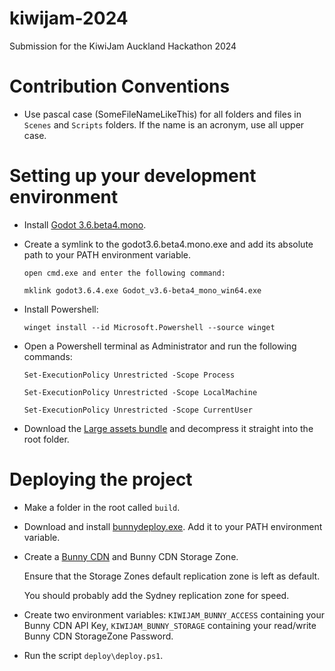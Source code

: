 # kiwijam-2024
Submission for the KiwiJam Auckland Hackathon 2024

# Contribution Conventions

- Use pascal case (SomeFileNameLikeThis) for all folders and files in `Scenes` and `Scripts` folders. If the name is an acronym, use all upper case.

# Setting up your development environment

- Install [Godot 3.6.beta4.mono](https://godotengine.org/download/archive/3.6-beta4/).

- Create a symlink to the godot3.6.beta4.mono.exe and add its absolute path to your PATH environment variable.

    ```
    open cmd.exe and enter the following command:

    mklink godot3.6.4.exe Godot_v3.6-beta4_mono_win64.exe
    ```

- Install Powershell:

    ```
    winget install --id Microsoft.Powershell --source winget
    ```

- Open a Powershell terminal as Administrator and run the following commands:

    ```
    Set-ExecutionPolicy Unrestricted -Scope Process
    
    Set-ExecutionPolicy Unrestricted -Scope LocalMachine
    
    Set-ExecutionPolicy Unrestricted -Scope CurrentUser
    ```

- Download the [Large assets bundle](https://mega.nz/file/UwIEjZID#OZRhYEqhMU6m_A6Hjvr6-DVW04Oq_4vkjXwn-LQAMhw) and decompress it straight into the root folder.

# Deploying the project

- Make a folder in the root called `build`.

- Download and install [bunnydeploy.exe](https://github.com/DoubleCouponDay/bunny-deploy/releases/tag/1.0.0). Add it to your PATH environment variable.

- Create a [Bunny CDN](https://bunny.net/) and Bunny CDN Storage Zone.

    Ensure that the Storage Zones default replication zone is left as default.

    You should probably add the Sydney replication zone for speed.

- Create two environment variables: `KIWIJAM_BUNNY_ACCESS` containing your Bunny CDN API Key, `KIWIJAM_BUNNY_STORAGE` containing your read/write Bunny CDN StorageZone Password.

- Run the script `deploy\deploy.ps1`.